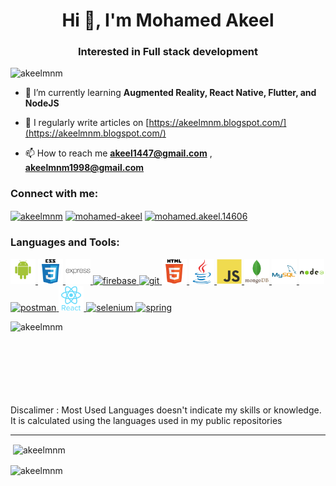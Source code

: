 <h1 align="center">Hi 👋, I'm Mohamed Akeel</h1>
<h3 align="center">Interested in Full stack development</h3>

<p align="left"> <img src="https://komarev.com/ghpvc/?username=akeelmnm&label=Profile%20views&color=0e75b6&style=flat" alt="akeelmnm" /> </p>

- 🌱 I’m currently learning **Augmented Reality, React Native, Flutter, and NodeJS**

- 📝 I regularly write articles on [https://akeelmnm.blogspot.com/](https://akeelmnm.blogspot.com/)

- 📫 How to reach me **akeel1447@gmail.com** , **akeelmnm1998@gmail.com**

<h3 align="left">Connect with me:</h3>
<p align="left">
<a href="https://twitter.com/akeelmnm" target="blank"><img align="center" src="https://cdn.jsdelivr.net/npm/simple-icons@3.0.1/icons/twitter.svg" alt="akeelmnm" height="30" width="40" /></a>
<a href="https://linkedin.com/in/mohamed-akeel" target="blank"><img align="center" src="https://cdn.jsdelivr.net/npm/simple-icons@3.0.1/icons/linkedin.svg" alt="mohamed-akeel" height="30" width="40" /></a>
<a href="https://fb.com/mohamed.akeel.14606" target="blank"><img align="center" src="https://cdn.jsdelivr.net/npm/simple-icons@3.0.1/icons/facebook.svg" alt="mohamed.akeel.14606" height="30" width="40" /></a>
</p>

<h3 align="left">Languages and Tools:</h3>
<p align="left"> <a href="https://developer.android.com" target="_blank"> <img src="https://raw.githubusercontent.com/devicons/devicon/master/icons/android/android-original-wordmark.svg" alt="android" width="40" height="40"/> </a> <a href="https://www.w3schools.com/css/" target="_blank"> <img src="https://raw.githubusercontent.com/devicons/devicon/master/icons/css3/css3-original-wordmark.svg" alt="css3" width="40" height="40"/> </a> <a href="https://expressjs.com" target="_blank"> <img src="https://raw.githubusercontent.com/devicons/devicon/master/icons/express/express-original-wordmark.svg" alt="express" width="40" height="40"/> </a> <a href="https://firebase.google.com/" target="_blank"> <img src="https://www.vectorlogo.zone/logos/firebase/firebase-icon.svg" alt="firebase" width="40" height="40"/> </a> <a href="https://git-scm.com/" target="_blank"> <img src="https://www.vectorlogo.zone/logos/git-scm/git-scm-icon.svg" alt="git" width="40" height="40"/> </a> <a href="https://www.w3.org/html/" target="_blank"> <img src="https://raw.githubusercontent.com/devicons/devicon/master/icons/html5/html5-original-wordmark.svg" alt="html5" width="40" height="40"/> </a> <a href="https://www.java.com" target="_blank"> <img src="https://raw.githubusercontent.com/devicons/devicon/master/icons/java/java-original.svg" alt="java" width="40" height="40"/> </a> <a href="https://developer.mozilla.org/en-US/docs/Web/JavaScript" target="_blank"> <img src="https://raw.githubusercontent.com/devicons/devicon/master/icons/javascript/javascript-original.svg" alt="javascript" width="40" height="40"/> </a> <a href="https://www.mongodb.com/" target="_blank"> <img src="https://raw.githubusercontent.com/devicons/devicon/master/icons/mongodb/mongodb-original-wordmark.svg" alt="mongodb" width="40" height="40"/> </a> <a href="https://www.mysql.com/" target="_blank"> <img src="https://raw.githubusercontent.com/devicons/devicon/master/icons/mysql/mysql-original-wordmark.svg" alt="mysql" width="40" height="40"/> </a> <a href="https://nodejs.org" target="_blank"> <img src="https://raw.githubusercontent.com/devicons/devicon/master/icons/nodejs/nodejs-original-wordmark.svg" alt="nodejs" width="40" height="40"/> </a> <a href="https://postman.com" target="_blank"> <img src="https://www.vectorlogo.zone/logos/getpostman/getpostman-icon.svg" alt="postman" width="40" height="40"/> </a> <a href="https://reactjs.org/" target="_blank"> <img src="https://raw.githubusercontent.com/devicons/devicon/master/icons/react/react-original-wordmark.svg" alt="react" width="40" height="40"/> </a> <a href="https://www.selenium.dev" target="_blank"> <img src="https://raw.githubusercontent.com/detain/svg-logos/780f25886640cef088af994181646db2f6b1a3f8/svg/selenium-logo.svg" alt="selenium" width="40" height="40"/> </a> <a href="https://spring.io/" target="_blank"> <img src="https://www.vectorlogo.zone/logos/springio/springio-icon.svg" alt="spring" width="40" height="40"/> </a> </p>

<p ><img align="left" src="https://github-readme-stats.vercel.app/api/top-langs?username=akeelmnm&show_icons=true&locale=en&layout=compact" alt="akeelmnm" /></p>
<br><br><br><br><br><br><br>
<div align="left"><p>Discalimer : Most Used Languages doesn't indicate my skills or knowledge. It is calculated using the languages used in my public repositories</p>
</div>
<hr>
<div align="left"><p>&nbsp;<img align="center" src="https://github-readme-stats.vercel.app/api?username=akeelmnm&show_icons=true&locale=en" alt="akeelmnm" /></p></div>

<p><img align="center" src="https://github-readme-streak-stats.herokuapp.com/?user=akeelmnm&" alt="akeelmnm" /></p>
